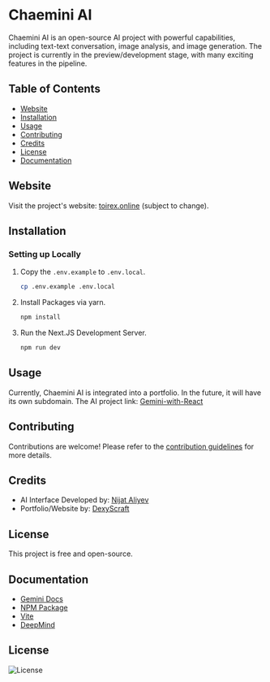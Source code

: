 # Chaemini AI

Chaemini AI is an open-source AI project with powerful capabilities, including text-text conversation, image analysis, and image generation. The project is currently in the preview/development stage, with many exciting features in the pipeline.

## Table of Contents

- [Website](#website)
- [Installation](#installation)
- [Usage](#usage)
- [Contributing](#contributing)
- [Credits](#credits)
- [License](#license)
- [Documentation](#documentation)

## Website

Visit the project's website: [toirex.online](https://www.toirex.online) (subject to change).

## Installation

### Setting up Locally

1. Copy the `.env.example` to `.env.local`.

    ```bash
    cp .env.example .env.local
    ```

2. Install Packages via yarn.

    ```bash
    npm install
    ```

3. Run the Next.JS Development Server.

    ```bash
    npm run dev
    ```

## Usage

Currently, Chaemini AI is integrated into a portfolio. In the future, it will have its own subdomain. The AI project link: [Gemini-with-React](https://github.com/DexyScraft/Gemini-with-React)

## Contributing

Contributions are welcome! Please refer to the [contribution guidelines](CONTRIBUTING.md) for more details.

## Credits

- AI Interface Developed by: [Nijat Aliyev](https://github.com/Developer-Nijat/)
- Portfolio/Website by: [DexyScraft](https://github.com/DexyScraft)

## License

This project is free and open-source.

## Documentation

- [Gemini Docs](https://ai.google.dev/docs)
- [NPM Package](https://www.npmjs.com/package/@google/generative-ai)
- [Vite](https://vitejs.dev/)
- [DeepMind](https://deepmind.google/)

## License

![License](https://img.shields.io/badge/license-Free-brightgreen)
